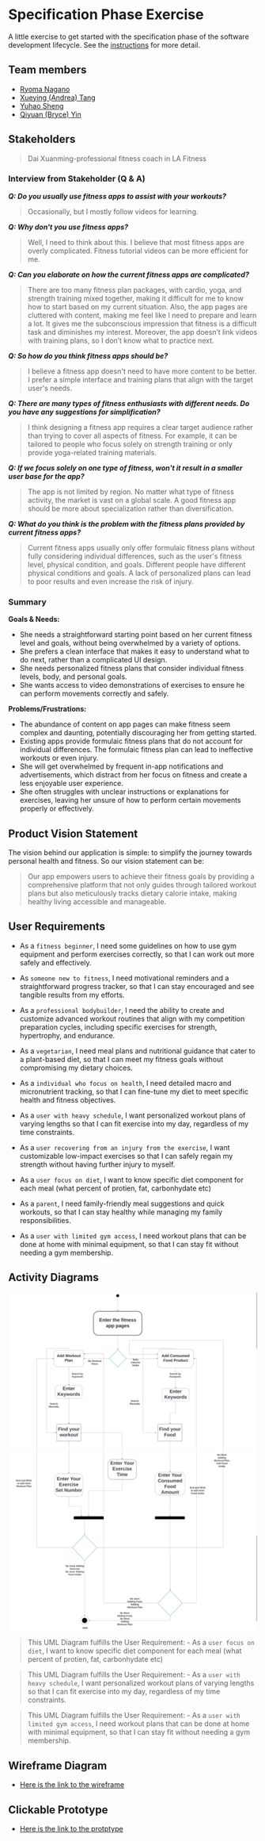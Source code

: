 # Specification Phase Exercise

A little exercise to get started with the specification phase of the software development lifecycle. See the [instructions](instructions.md) for more detail.

## Team members

- [Ryoma Nagano](https://github.com/RYOMA-NAGANO)
- [Xueying (Andrea) Tang](https://github.com/AndreaTang123)
- [Yuhao Sheng](https://github.com/imyhalex)
- [Qiyuan (Bryce) Yin](https://github.com/Bryccce)

## Stakeholders

> Dai Xuanming-professional fitness coach in LA Fitness

### Interview from Stakeholder (Q & A)

**_Q: Do you usually use fitness apps to assist with your workouts?_**

> Occasionally, but I mostly follow videos for learning.

**_Q: Why don't you use fitness apps?_**

> Well, I need to think about this. I believe that most fitness apps are overly complicated. Fitness tutorial videos can be more efficient for me.

**_Q: Can you elaborate on how the current fitness apps are complicated?_**

> There are too many fitness plan packages, with cardio, yoga, and strength training mixed together, making it difficult for me to know how to start based on my current situation. Also, the app pages are cluttered with content, making me feel like I need to prepare and learn a lot. It gives me the subconscious impression that fitness is a difficult task and diminishes my interest. Moreover, the app doesn’t link videos with training plans, so I don’t know what to practice next.

**_Q: So how do you think fitness apps should be?_**

> I believe a fitness app doesn't need to have more content to be better. I prefer a simple interface and training plans that align with the target user's needs.

**_Q: There are many types of fitness enthusiasts with different needs. Do you have any suggestions for simplification?_**

> I think designing a fitness app requires a clear target audience rather than trying to cover all aspects of fitness. For example, it can be tailored to people who focus solely on strength training or only provide yoga-related training materials.

**_Q: If we focus solely on one type of fitness, won't it result in a smaller user base for the app?_**

> The app is not limited by region. No matter what type of fitness activity, the market is vast on a global scale. A good fitness app should be more about specialization rather than diversification.

**_Q: What do you think is the problem with the fitness plans provided by current fitness apps?_**

> Current fitness apps usually only offer formulaic fitness plans without fully considering individual differences, such as the user's fitness level, physical condition, and goals. Different people have different physical conditions and goals. A lack of personalized plans can lead to poor results and even increase the risk of injury.

### Summary

**Goals & Needs:**

- She needs a straightforward starting point based on her current fitness level and goals, without being overwhelmed by a variety of options.
- She prefers a clean interface that makes it easy to understand what to do next, rather than a complicated UI design.
- She needs personalized fitness plans that consider individual fitness levels, body, and personal goals.
- She wants access to video demonstrations of exercises to ensure he can perform movements correctly and safely.

**Problems/Frustrations:**

- The abundance of content on app pages can make fitness seem complex and daunting, potentially discouraging her from getting started.
- Existing apps provide formulaic fitness plans that do not account for individual differences. The formulaic fitness plan can lead to ineffective workouts or even injury.
- She will get overwhelmed by frequent in-app notifications and advertisements, which distract from her focus on fitness and create a less enjoyable user experience.
- She often struggles with unclear instructions or explanations for exercises, leaving her unsure of how to perform certain movements properly or effectively.

## Product Vision Statement

The vision behind our application is simple: to simplify the journey towards personal health and fitness. So our vision statement can be:

> Our app empowers users to achieve their fitness goals by providing a comprehensive platform that not only guides through tailored workout plans but also meticulously tracks dietary calorie intake, making healthy living accessible and manageable.

## User Requirements

- As a `fitness beginner`, I need some guidelines on how to use gym equipment and perform exercises correctly, so that I can work out more safely and effectively.

- As `someone new to fitness`, I need motivational reminders and a straightforward progress tracker, so that I can stay encouraged and see tangible results from my efforts.

- As a `professional bodybuilder`, I need the ability to create and customize advanced workout routines that align with my competition preparation cycles, including specific exercises for strength, hypertrophy, and endurance.

- As a `vegetarian`, I need meal plans and nutritional guidance that cater to a plant-based diet, so that I can meet my fitness goals without compromising my dietary choices.

- As a `individual who focus on health`, I need detailed macro and micronutrient tracking, so that I can fine-tune my diet to meet specific health and fitness objectives.

- As a `user with heavy schedule`, I want personalized workout plans of varying lengths so that I can fit exercise into my day, regardless of my time constraints.

- As a `user recovering from an injury from the exercise`, I want customizable low-impact exercises so that I can safely regain my strength without having further injury to myself.

- As a `user focus on diet`, I want to know specific diet component for each meal (what percent of protien, fat, carbonhydate etc)

- As a `parent`, I need family-friendly meal suggestions and quick workouts, so that I can stay healthy while managing my family responsibilities.

- As a `user with limited gym access`, I need workout plans that can be done at home with minimal equipment, so that I can stay fit without needing a gym membership.

## Activity Diagrams
![image](79f102878d811050b2748086d0bd246.jpg)
![image](863ca9cd93c98845f05e20471089198.jpg)
> This UML Diagram fulfills the User Requirement: - As a `user focus on diet`, I want to know specific diet component for each meal (what percent of protien, fat, carbonhydate etc)

> This UML Diagram fulfills the User Requirement: - As a `user with heavy schedule`, I want personalized workout plans of varying lengths so that I can fit exercise into my day, regardless of my time constraints.

> This UML Diagram fulfills the User Requirement: - As a `user with limited gym access`, I need workout plans that can be done at home with minimal equipment, so that I can stay fit without needing a gym membership.

## Wireframe Diagram
- [Here is the link to the wireframe](https://www.figma.com/design/fJZAlrxWfIxjrc75b91auU/garage-group-project-01-(Copy)?t=Um1k2OHaqYFDMIGX-1)

## Clickable Prototype
- [Here is the link to the protptype](https://www.figma.com/proto/UrXb8BgK272Jw8eC97xC8s/garage-group-project-01?node-id=2-58&node-type=canvas&t=OPsCFn5h2IsVRtjV-0&scaling=scale-down&content-scaling=fixed&page-id=0%3A1&starting-point-node-id=2%3A58)
